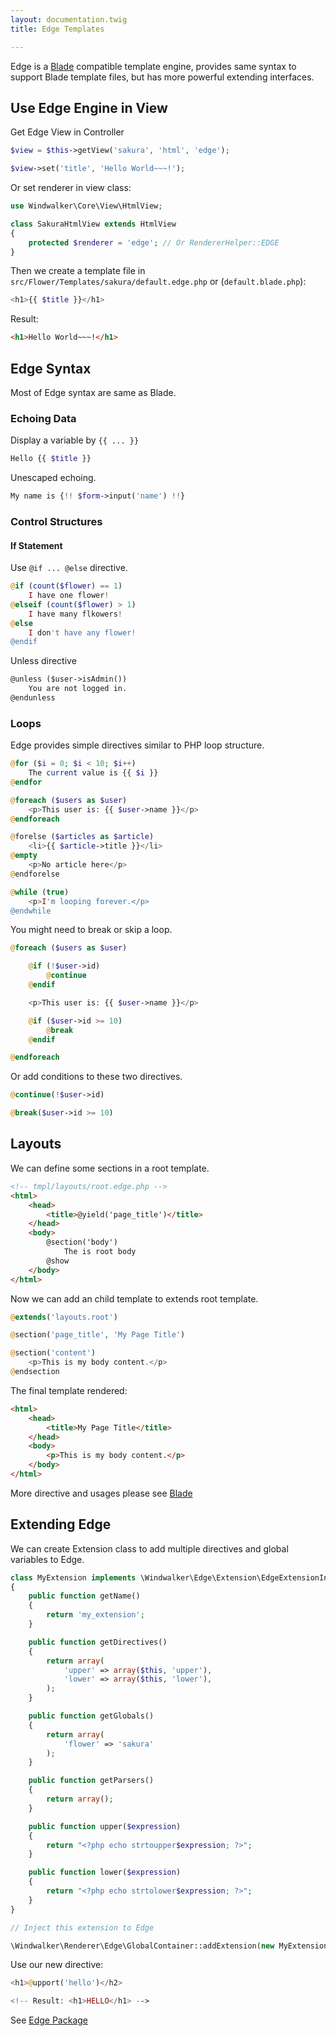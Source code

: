 ```yaml
---
layout: documentation.twig
title: Edge Templates

---
```


Edge is a [Blade](https://laravel.com/docs/5.1/blade) compatible template engine, provides same syntax to support
Blade template files, but has more powerful extending interfaces.

## Use Edge Engine in View

Get Edge View in Controller

``` php
$view = $this->getView('sakura', 'html', 'edge');

$view->set('title', 'Hello World~~~!');
```

Or set renderer in view class:

``` php
use Windwalker\Core\View\HtmlView;

class SakuraHtmlView extends HtmlView
{
    protected $renderer = 'edge'; // Or RendererHelper::EDGE
}
```

Then we create a template file in `src/Flower/Templates/sakura/default.edge.php` or (`default.blade.php`):

``` php
<h1>{{ $title }}</h1>
```

Result:

``` html
<h1>Hello World~~~!</h1>
```

## Edge Syntax

Most of Edge syntax are same as Blade.

### Echoing Data

Display a variable by `{{ ... }}`

``` php
Hello {{ $title }}
```

Unescaped echoing.

``` php
My name is {!! $form->input('name') !!}
```

### Control Structures

#### If Statement

Use `@if ... @else` directive.

``` php
@if (count($flower) == 1)
    I have one flower!
@elseif (count($flower) > 1)
    I have many flkowers!
@else
    I don't have any flower!
@endif
```

Unless directive

``` html
@unless ($user->isAdmin())
    You are not logged in.
@endunless
```

### Loops

Edge provides simple directives similar to PHP loop structure.

``` php
@for ($i = 0; $i < 10; $i++)
    The current value is {{ $i }}
@endfor

@foreach ($users as $user)
    <p>This user is: {{ $user->name }}</p>
@endforeach

@forelse ($articles as $article)
    <li>{{ $article->title }}</li>
@empty
    <p>No article here</p>
@endforelse

@while (true)
    <p>I'm looping forever.</p>
@endwhile
```

You might need to break or skip a loop.

``` php
@foreach ($users as $user)

    @if (!$user->id)
        @continue
    @endif

    <p>This user is: {{ $user->name }}</p>

    @if ($user->id >= 10)
        @break
    @endif

@endforeach
```

Or add conditions to these two directives.

``` php
@continue(!$user->id)

@break($user->id >= 10)
```

## Layouts

We can define some sections in a root template.

``` html
<!-- tmpl/layouts/root.edge.php -->
<html>
    <head>
        <title>@yield('page_title')</title>
    </head>
    <body>
        @section('body')
            The is root body
        @show
    </body>
</html>
```

Now we can add an child template to extends root template.

``` php
@extends('layouts.root')

@section('page_title', 'My Page Title')

@section('content')
    <p>This is my body content.</p>
@endsection
```

The final template rendered:

``` html
<html>
    <head>
        <title>My Page Title</title>
    </head>
    <body>
        <p>This is my body content.</p>
    </body>
</html>
```

More directive and usages please see [Blade](https://laravel.com/docs/5.2/blade#defining-a-layout)

## Extending Edge

We can create Extension class to add multiple directives and global variables to Edge.

``` php
class MyExtension implements \Windwalker\Edge\Extension\EdgeExtensionInterface
{
	public function getName()
	{
		return 'my_extension';
	}

	public function getDirectives()
	{
		return array(
			'upper' => array($this, 'upper'),
			'lower' => array($this, 'lower'),
		);
	}

	public function getGlobals()
	{
		return array(
			'flower' => 'sakura'
		);
	}

	public function getParsers()
	{
		return array();
	}

	public function upper($expression)
	{
		return "<?php echo strtoupper$expression; ?>";
	}

	public function lower($expression)
	{
		return "<?php echo strtolower$expression; ?>";
	}
}

// Inject this extension to Edge

\Windwalker\Renderer\Edge\GlobalContainer::addExtension(new MyExtension[, $name = null]);
```

Use our new directive:

``` php
<h1>@upport('hello')</h2>

<!-- Result: <h1>HELLO</h1> -->
```

See [Edge Package](https://github.com/ventoviro/windwalker/tree/master/src/Edge)

